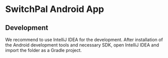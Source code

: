 # SwitchPal Android App

## Development

We recommend to use IntelliJ IDEA for the development.
After installation of the Android development tools and necessary SDK,
  open IntelliJ IDEA and import the folder as a Gradle project.
